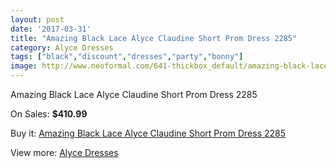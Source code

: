 ```yaml
---
layout: post
date: '2017-03-31'
title: "Amazing Black Lace Alyce Claudine Short Prom Dress 2285"
category: Alyce Dresses
tags: ["black","discount","dresses","party","bonny"]
image: http://www.neoformal.com/641-thickbox_default/amazing-black-lace-alyce-claudine-short-prom-dress-2285.jpg
---
```

Amazing Black Lace Alyce Claudine Short Prom Dress 2285

On Sales: **$410.99**
<a href="https://www.neoformal.com/en/alyce-dresses/227-amazing-black-lace-alyce-claudine-short-prom-dress-2285.html"><amp-img layout="responsive" width="600" height="600" src="//www.neoformal.com/641-thickbox_default/amazing-black-lace-alyce-claudine-short-prom-dress-2285.jpg" alt="Amazing Black Lace Alyce Claudine Short Prom Dress 2285 0" /></a>
<a href="https://www.neoformal.com/en/alyce-dresses/227-amazing-black-lace-alyce-claudine-short-prom-dress-2285.html"><amp-img layout="responsive" width="600" height="600" src="//www.neoformal.com/643-thickbox_default/amazing-black-lace-alyce-claudine-short-prom-dress-2285.jpg" alt="Amazing Black Lace Alyce Claudine Short Prom Dress 2285 1" /></a>
<a href="https://www.neoformal.com/en/alyce-dresses/227-amazing-black-lace-alyce-claudine-short-prom-dress-2285.html"><amp-img layout="responsive" width="600" height="600" src="//www.neoformal.com/642-thickbox_default/amazing-black-lace-alyce-claudine-short-prom-dress-2285.jpg" alt="Amazing Black Lace Alyce Claudine Short Prom Dress 2285 2" /></a>

Buy it: [Amazing Black Lace Alyce Claudine Short Prom Dress 2285](https://www.neoformal.com/en/alyce-dresses/227-amazing-black-lace-alyce-claudine-short-prom-dress-2285.html "Amazing Black Lace Alyce Claudine Short Prom Dress 2285")

View more: [Alyce Dresses](https://www.neoformal.com/en/3-alyce-dresses "Alyce Dresses")